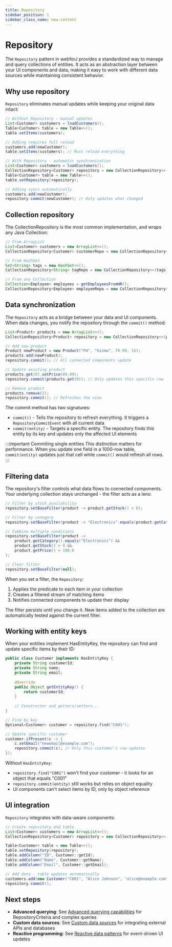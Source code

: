 ```yaml
---
title: Repository
sidebar_position: 1
sidebar_class_name: new-content
---
```


<!-- vale off -->
# Repository <DocChip chip='since' label='24.00' />
<!-- vale on -->


The `Repository` pattern in webforJ provides a standardized way to manage and query collections of entities. It acts as an abstraction layer between your UI components and data, making it easy to work with different data sources while maintaining consistent behavior.

## Why use repository

`Repository` eliminates manual updates while keeping your original data intact:

```java
// Without Repository - manual updates
List<Customer> customers = loadCustomers();
Table<Customer> table = new Table<>();
table.setItems(customers);

// Adding requires full reload
customers.add(newCustomer);
table.setItems(customers); // Must reload everything
```

```java
// With Repository - automatic synchronization
List<Customer> customers = loadCustomers();
CollectionRepository<Customer> repository = new CollectionRepository<>(customers);
Table<Customer> table = new Table<>();
table.setRepository(repository);

// Adding syncs automatically
customers.add(newCustomer);
repository.commit(newCustomer); // Only updates what changed
```


## Collection repository

The <JavadocLink type="data" location="com/webforj/data/repository/CollectionRepository" code="true">CollectionRepository</JavadocLink> is the most common implementation, and wraps any Java Collection:

```java
// From ArrayList
List<Customer> customers = new ArrayList<>();
CollectionRepository<Customer> customerRepo = new CollectionRepository<>(customers);

// From HashSet  
Set<String> tags = new HashSet<>();
CollectionRepository<String> tagRepo = new CollectionRepository<>(tags);

// From any Collection
Collection<Employee> employees = getEmployeesFromHR();
CollectionRepository<Employee> employeeRepo = new CollectionRepository<>(employees);
```


## Data synchronization

The `Repository` acts as a bridge between your data and UI components. When data changes, you notify the repository through the `commit()` method:

```java
List<Product> products = new ArrayList<>();
CollectionRepository<Product> repository = new CollectionRepository<>(products);

// Add new product
Product newProduct = new Product("P4", "Gizmo", 79.99, 15);
products.add(newProduct);
repository.commit(); // All connected components update

// Update existing product  
products.get(0).setPrice(89.99);
repository.commit(products.get(0)); // Only updates this specific row

// Remove product
products.remove(2);
repository.commit(); // Refreshes the view
```

The commit method has two signatures:
- `commit()` - Tells the repository to refresh everything. It triggers a `RepositoryCommitEvent` with all current data
- `commit(entity)` - Targets a specific entity. The repository finds this entity by its key and updates only the affected UI elements

:::important Commiting single entities
This distinction matters for performance. When you update one field in a 1000-row table, `commit(entity)` updates just that cell while `commit()` would refresh all rows.
:::

## Filtering data

The repository's filter controls what data flows to connected components. Your underlying collection stays unchanged - the filter acts as a lens:

```java
// Filter by stock availability
repository.setBaseFilter(product -> product.getStock() > 0);

// Filter by category
repository.setBaseFilter(product -> "Electronics".equals(product.getCategory()));

// Combine multiple conditions
repository.setBaseFilter(product -> 
    product.getCategory().equals("Electronics") && 
    product.getStock() > 0 && 
    product.getPrice() < 100.0
);

// Clear filter
repository.setBaseFilter(null);
```

When you set a filter, the `Repository`:
1. Applies the predicate to each item in your collection
2. Creates a filtered stream of matching items
3. Notifies connected components to update their display

The filter persists until you change it. New items added to the collection are automatically tested against the current filter.


## Working with entity keys

When your entities implement <JavadocLink type="data" location="com/webforj/data/HasEntityKey" code="true">HasEntityKey</JavadocLink>, the repository can find and update specific items by their ID:

```java
public class Customer implements HasEntityKey {
    private String customerId;
    private String name;
    private String email;
    
    @Override
    public Object getEntityKey() {
        return customerId;
    }
    
    // Constructor and getters/setters...
}

// Find by key
Optional<Customer> customer = repository.find("C001");

// Update specific customer
customer.ifPresent(c -> {
    c.setEmail("newemail@example.com");
    repository.commit(c); // Only this customer's row updates
});
```

Without `HasEntityKey`:
- `repository.find("C001")` won't find your customer - it looks for an object that equals "C001"
- `repository.commit(entity)` still works but relies on object equality
- UI components can't select items by ID, only by object reference


## UI integration

`Repository` integrates with data-aware components:

```java
// Create repository and table
List<Customer> customers = new ArrayList<>();
CollectionRepository<Customer> repository = new CollectionRepository<>(customers);

Table<Customer> table = new Table<>();
table.setRepository(repository);
table.addColumn("ID", Customer::getId);
table.addColumn("Name", Customer::getName);
table.addColumn("Email", Customer::getEmail);

// Add data - table updates automatically
customers.add(new Customer("C001", "Alice Johnson", "alice@example.com"));
repository.commit();
```


## Next steps

- **Advanced querying**: See [Advanced querying capabilities](./querying-data) for RepositoryCriteria and complex queries
- **Custom data sources**: See [Custom data sources](./delegating-repository) for integrating external APIs and databases  
- **Reactive programming**: See [Reactive data patterns](./events-and-updates) for event-driven UI updates